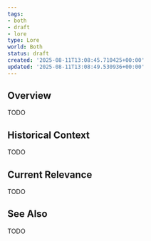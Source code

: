 ```yaml
---
tags:
- both
- draft
- lore
type: Lore
world: Both
status: draft
created: '2025-08-11T13:08:45.710425+00:00'
updated: '2025-08-11T13:08:49.530936+00:00'
---
```



## Overview

TODO
## Historical Context

TODO
## Current Relevance

TODO
## See Also

TODO
